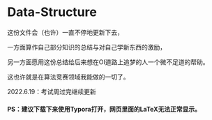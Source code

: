 # Data-Structure

这份文件会（也许）一直不停地更新下去，

一方面算作自己部分知识的总结与对自己学新东西的激励，

另一方面愿用这份总结给后来想在OI道路上追梦的人一个微不足道的帮助。

这也许就是在算法竞赛领域我能做的一切了。

2022.6.19：考试周过完继续更新

#### PS：建议下载下来使用Typora打开，网页里面的LaTeX无法正常显示。
